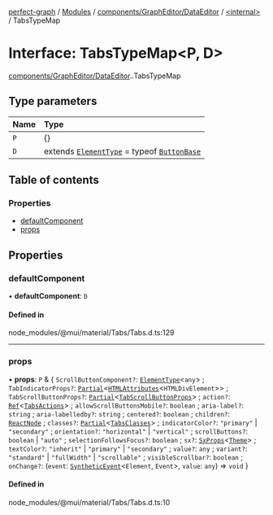 [perfect-graph](../README.md) / [Modules](../modules.md) / [components/GraphEditor/DataEditor](../modules/components_GraphEditor_DataEditor.md) / [<internal\>](../modules/components_GraphEditor_DataEditor._internal_.md) / TabsTypeMap

# Interface: TabsTypeMap<P, D\>

[components/GraphEditor/DataEditor](../modules/components_GraphEditor_DataEditor.md).[<internal>](../modules/components_GraphEditor_DataEditor._internal_.md).TabsTypeMap

## Type parameters

| Name | Type |
| :------ | :------ |
| `P` | {} |
| `D` | extends [`ElementType`](../modules/components_GraphEditor_DataEditor._internal_.md#elementtype) = typeof [`ButtonBase`](../modules/components_GraphEditor_DataEditor._internal_.md#buttonbase) |

## Table of contents

### Properties

- [defaultComponent](components_GraphEditor_DataEditor._internal_.TabsTypeMap.md#defaultcomponent)
- [props](components_GraphEditor_DataEditor._internal_.TabsTypeMap.md#props)

## Properties

### defaultComponent

• **defaultComponent**: `D`

#### Defined in

node_modules/@mui/material/Tabs/Tabs.d.ts:129

___

### props

• **props**: `P` & { `ScrollButtonComponent?`: [`ElementType`](../modules/components_GraphEditor_DataEditor._internal_.md#elementtype)<`any`\> ; `TabIndicatorProps?`: [`Partial`](../modules/components_ClusterNodeContainer._internal_.md#partial)<[`HTMLAttributes`](components_Container._internal_.HTMLAttributes.md)<`HTMLDivElement`\>\> ; `TabScrollButtonProps?`: [`Partial`](../modules/components_ClusterNodeContainer._internal_.md#partial)<[`TabScrollButtonProps`](components_GraphEditor_DataEditor._internal_.TabScrollButtonProps.md)\> ; `action?`: [`Ref`](../modules/components_Container._internal_.md#ref)<[`TabsActions`](components_GraphEditor_DataEditor._internal_.TabsActions.md)\> ; `allowScrollButtonsMobile?`: `boolean` ; `aria-label?`: `string` ; `aria-labelledby?`: `string` ; `centered?`: `boolean` ; `children?`: [`ReactNode`](../modules/components_ClusterNodeContainer._internal_.md#reactnode) ; `classes?`: [`Partial`](../modules/components_ClusterNodeContainer._internal_.md#partial)<[`TabsClasses`](components_GraphEditor_DataEditor._internal_.TabsClasses.md)\> ; `indicatorColor?`: ``"primary"`` \| ``"secondary"`` ; `orientation?`: ``"horizontal"`` \| ``"vertical"`` ; `scrollButtons?`: `boolean` \| ``"auto"`` ; `selectionFollowsFocus?`: `boolean` ; `sx?`: [`SxProps`](../modules/components_GraphEditor_DataEditor._internal_.md#sxprops)<[`Theme`](components_GraphEditor_DataEditor._internal_.Theme.md)\> ; `textColor?`: ``"inherit"`` \| ``"primary"`` \| ``"secondary"`` ; `value?`: `any` ; `variant?`: ``"standard"`` \| ``"fullWidth"`` \| ``"scrollable"`` ; `visibleScrollbar?`: `boolean` ; `onChange?`: (`event`: [`SyntheticEvent`](components_Container._internal_.SyntheticEvent.md)<`Element`, `Event`\>, `value`: `any`) => `void`  }

#### Defined in

node_modules/@mui/material/Tabs/Tabs.d.ts:10
